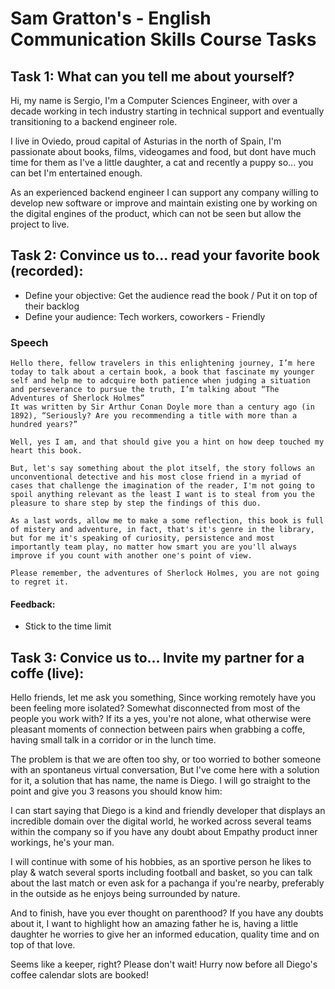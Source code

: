# Sam Gratton's - English Communication Skills Course Tasks

## Task 1: What can you tell me about yourself?

Hi, my name is Sergio, I'm a Computer Sciences Engineer, with over a decade working in tech industry starting in technical support
and eventually transitioning to a backend engineer role.

I live in Oviedo, proud capital of Asturias in the north of Spain, 
I'm passionate about books, films, videogames and food, but dont have much time for them as
I've a little daughter, a cat and recently a puppy so... you can bet I'm entertained enough.

As an experienced backend engineer I can support any company willing to develop new software or improve and maintain existing one by working on the digital engines of the product, which can not be seen but allow the project to live.

## Task 2: Convince us to... read your favorite book (recorded): 
 - Define your objective: Get the audience read the book / Put it on top of their backlog
 - Define your audience: Tech workers, coworkers - Friendly

### Speech

```asciidoc
Hello there, fellow travelers in this enlightening journey, I’m here today to talk about a certain book, a book that fascinate my younger self and help me to adcquire both patience when judging a situation and perseverance to pursue the truth, I’m talking about “The Adventures of Sherlock Holmes”
It was written by Sir Arthur Conan Doyle more than a century ago (in 1892), “Seriously? Are you recommending a title with more than a hundred years?”

Well, yes I am, and that should give you a hint on how deep touched my heart this book.

But, let's say something about the plot itself, the story follows an unconventional detective and his most close friend in a myriad of cases that challenge the imagination of the reader, I'm not going to spoil anything relevant as the least I want is to steal from you the pleasure to share step by step the findings of this duo.

As a last words, allow me to make a some reflection, this book is full of mistery and adventure, in fact, that's it's genre in the library, but for me it's speaking of curiosity, persistence and most importantly team play, no matter how smart you are you'll always improve if you count with another one's point of view.

Please remember, the adventures of Sherlock Holmes, you are not going to regret it.
```
#### Feedback: 
- Stick to the time limit

## Task 3: Convice us to... Invite my partner for a coffe (live):

Hello friends, let me ask you something, Since working remotely have you been feeling more isolated? Somewhat disconnected from most of the people you work with? If its a yes, you're not alone, what otherwise were pleasant moments of connection between pairs when grabbing a coffe, having small talk in a corridor or in the lunch time.

The problem is that we are often too shy, or too worried to bother someone with an spontaneus virtual conversation, But I've come here with a solution for it, a solution that has name, the name is Diego.
I will go straight to the point and give you 3 reasons you should know him:

I can start saying that Diego is a kind and friendly developer that displays an incredible domain over the digital world, he worked across several teams within the company so if you have any doubt about Empathy product inner workings, he's your man.

I will continue with some of his hobbies, as an sportive person he likes to play & watch several sports including football and basket, so you can talk about the last match or even ask for a pachanga if you're nearby, preferably in the outside as he enjoys being surrounded by nature.

And to finish, have you ever thought on parenthood? If you have any doubts about it, I want to highlight how an amazing father he is, having a little daughter he worries to give her  an informed education, quality time and on top of that love.

Seems like a keeper, right? Please don't wait! Hurry now before all Diego's coffee calendar slots are booked!